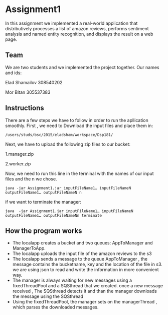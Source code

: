 # Assignment1
In this assignment we implemented a real-world application that distributively processes a list of amazon reviews, performs sentiment analysis and named entity recognition, and displays the result on a web page.

## Team
We are two students and we implemented the project together.
Our names and ids:

Elad Shamailov 308540202

Mor Bitan 305537383
## Instructions 
There are a few steps we have to follow in order to run the apllication smoothly.
First , we need to Download the input files and place them in:
```
/users/studs/bsc/2015/eladsham/workspace/Dsp181/
```
Next, we have to upload the following zip files to our bucket:

1.manager.zip

2.worker.zip

Now, we need to run this line in the terminal with the names of our input files and the n we chose.
```
java -jar Assignment1.jar inputFileName1… inputFileNameN outputFileName1… outputFileNameN n
```
 if we want to terminate the manager:
 ```
 java  -jar Assignment1.jar inputFileName1… inputFileNameN outputFileName1… outputFileNameNn terminate
```
## How the program works
* The localapp creates a bucket and two queues: AppToManager and ManagerToApp.
* The localapp uploads the input file of the amazon reviews to the s3
* The localapp sends a message to the queue AppToManager , the message contains the bucketname, key and the location of the file in s3.
we are using json to read and write the information in more convenient way.
* The manager is always waiting for new messages using a fixedThreadPool and a SQSthread that we created. once a new message received ,
The SQSthread detects it and than the manager downloads the message using the SQSthread
* Using the fixedThreadPool, the manager sets on the managerThread , which parses the downloaded messages.
